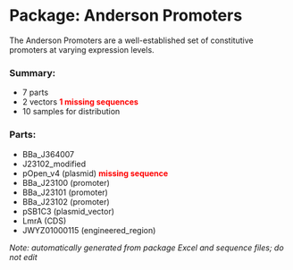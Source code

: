 # Package: Anderson Promoters

The Anderson Promoters are a well-established set of constitutive promoters at varying expression levels.

### Summary:

- 7 parts
- 2 vectors **<span style="color:red">1 missing sequences</span>**
- 10 samples for distribution

### Parts:

- BBa_J364007
- J23102_modified
- pOpen_v4 (plasmid) **<span style="color:red">missing sequence</span>**
- BBa_J23100 (promoter)
- BBa_J23101 (promoter)
- BBa_J23102 (promoter)
- pSB1C3 (plasmid_vector)
- LmrA (CDS)
- JWYZ01000115 (engineered_region)

_Note: automatically generated from package Excel and sequence files; do not edit_
